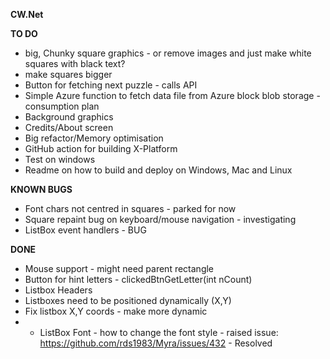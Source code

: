 ﻿**CW.Net**

**TO DO**
* big, Chunky square graphics - or remove images and just make white squares with black text?
* make squares bigger
* Button for fetching next puzzle - calls API
* Simple Azure function to fetch data file from Azure block blob storage - consumption plan
* Background graphics 
* Credits/About screen
* Big refactor/Memory optimisation
* GitHub action for building X-Platform
* Test on windows
* Readme on how to build and deploy on Windows, Mac and Linux

**KNOWN BUGS**
* Font chars not centred in squares - parked for now
* Square repaint bug on keyboard/mouse navigation - investigating
* ListBox event handlers - BUG


**DONE**
* Mouse support - might need parent rectangle
* Button for hint letters - clickedBtnGetLetter(int nCount)
* Listbox Headers 
* Listboxes need to be positioned dynamically (X,Y)
* Fix listbox X,Y coords - make more dynamic
* * ListBox Font - how to change the font style - raised issue: https://github.com/rds1983/Myra/issues/432 - Resolved